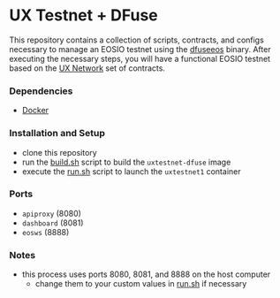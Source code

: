 # UX Testnet + DFuse

This repository contains a collection of scripts, contracts, and configs necessary to manage an EOSIO testnet using the [dfuseeos](https://github.com/dfuse-io/dfuse-eosio) binary. After executing the necessary steps, you will have a functional EOSIO testnet based on the [UX Network](https://github.com/UXNetwork/ux.contracts/) set of contracts.

### Dependencies
- [Docker](https://www.docker.com/)

### Installation and Setup
- clone this repository
- run the [build.sh](build.sh) script to build the `uxtestnet-dfuse` image
- execute the [run.sh](run.sh) script to launch the `uxtestnet1` container

### Ports
- `apiproxy` (8080)
- `dashboard` (8081)
- `eosws` (8888)

### Notes
- this process uses ports 8080, 8081, and 8888 on the host computer
	- change them to your custom values in [run.sh](run.sh) if necessary
